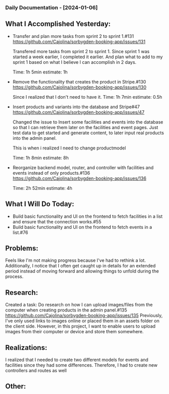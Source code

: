 ### Daily Documentation - [2024-01-06]

## What I Accomplished Yesterday:

- Transfer and plan more tasks from sprint 2 to sprint 1.#131 https://github.com/Cajolina/sorbygden-booking-app/issues/131

  Transfered more tasks from sprint 2 to sprint 1. Since sprint 1 was started a week earlier, I completed it earlier. And plan what to add to my sprint 1 based on what I believe I can accomplish in 2 days.

  Time: 1h 5min estimate: 1h

- Remove the functionality that creates the product in Stripe.#130 https://github.com/Cajolina/sorbygden-booking-app/issues/130

  Since I realized that I don't need to have it.
  Time: 1h 7min estimate: 0.5h

- Insert products and variants into the database and Stripe#47 https://github.com/Cajolina/sorbygden-booking-app/issues/47

  Changed the issue to Insert some facilities and events into the database so that I can retrieve them later on the facilities and event pages. Just test data to get started and generate content, to later input real products into the admin panel.

  This is when i realized I need to change productmodel

  Time: 1h 8min estimate: 8h

- Reorganize backend model, router, and controller with facilities and events instead of only products.#136 https://github.com/Cajolina/sorbygden-booking-app/issues/136

  Time: 2h 52min estimate: 4h

## What I Will Do Today:

- Build basic functionality and UI on the frontend to fetch facilities in a list and ensure that the connection works.#55
- Build basic functionality and UI on the frontend to fetch events in a list.#76

## Problems:

Feels like I'm not making progress because I've had to rethink a lot. Additionally, I notice that I often get caught up in details for an extended period instead of moving forward and allowing things to unfold during the process.

## Research:

Created a task: Do research on how I can upload images/files from the computer when creating products in the admin panel.#135 https://github.com/Cajolina/sorbygden-booking-app/issues/135
Previously, I've only used links to images online or placed them in an assets folder on the client side. However, in this project, I want to enable users to upload images from their computer or device and store them somewhere.

## Realizations:

I realized that I needed to create two different models for events and facilities since they had some differences. Therefore, I had to create new controllers and routes as well

## Other:
